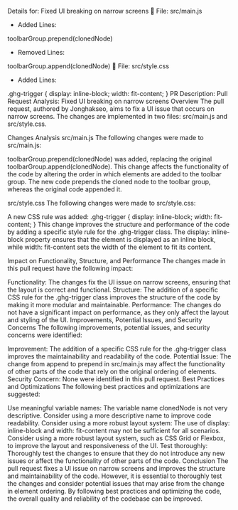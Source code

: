 Details for: Fixed UI breaking on narrow screens
📄 File: src/main.js
+ Added Lines:

toolbarGroup.prepend(clonedNode)
- Removed Lines:

toolbarGroup.append(clonedNode)
📄 File: src/style.css
+ Added Lines:

.ghg-trigger {
display: inline-block;
width: fit-content;
}
PR Description:
Pull Request Analysis: Fixed UI breaking on narrow screens
Overview
The pull request, authored by Jonghakseo, aims to fix a UI issue that occurs on narrow screens. The changes are implemented in two files: src/main.js and src/style.css.

Changes Analysis
src/main.js
The following changes were made to src/main.js:

toolbarGroup.prepend(clonedNode) was added, replacing the original toolbarGroup.append(clonedNode).
This change affects the functionality of the code by altering the order in which elements are added to the toolbar group. The new code prepends the cloned node to the toolbar group, whereas the original code appended it.

src/style.css
The following changes were made to src/style.css:

A new CSS rule was added: .ghg-trigger { display: inline-block; width: fit-content; }
This change improves the structure and performance of the code by adding a specific style rule for the .ghg-trigger class. The display: inline-block property ensures that the element is displayed as an inline block, while width: fit-content sets the width of the element to fit its content.

Impact on Functionality, Structure, and Performance
The changes made in this pull request have the following impact:

Functionality: The changes fix the UI issue on narrow screens, ensuring that the layout is correct and functional.
Structure: The addition of a specific CSS rule for the .ghg-trigger class improves the structure of the code by making it more modular and maintainable.
Performance: The changes do not have a significant impact on performance, as they only affect the layout and styling of the UI.
Improvements, Potential Issues, and Security Concerns
The following improvements, potential issues, and security concerns were identified:

Improvement: The addition of a specific CSS rule for the .ghg-trigger class improves the maintainability and readability of the code.
Potential Issue: The change from append to prepend in src/main.js may affect the functionality of other parts of the code that rely on the original ordering of elements.
Security Concern: None were identified in this pull request.
Best Practices and Optimizations
The following best practices and optimizations are suggested:

Use meaningful variable names: The variable name clonedNode is not very descriptive. Consider using a more descriptive name to improve code readability.
Consider using a more robust layout system: The use of display: inline-block and width: fit-content may not be sufficient for all scenarios. Consider using a more robust layout system, such as CSS Grid or Flexbox, to improve the layout and responsiveness of the UI.
Test thoroughly: Thoroughly test the changes to ensure that they do not introduce any new issues or affect the functionality of other parts of the code.
Conclusion
The pull request fixes a UI issue on narrow screens and improves the structure and maintainability of the code. However, it is essential to thoroughly test the changes and consider potential issues that may arise from the change in element ordering. By following best practices and optimizing the code, the overall quality and reliability of the codebase can be improved.

